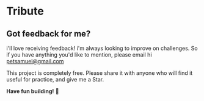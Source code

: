 ﻿# Tribute



## Got feedback for me?

i'll love receiving feedback! i'm always looking to improve on challenges. So if you have anything you'd like to mention, please email hi petsamuel@gmail.com

This project is completely free. Please share it with anyone who will find it useful for practice, and give me a Star.

**Have fun building!** 🚀
